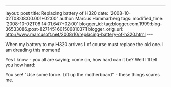 ---
layout: post
title: Replacing battery of H320
date: '2008-10-02T08:08:00.001+02:00'
author: Marcus Hammarberg tags:
modified_time: '2008-10-02T08:14:01.647+02:00'
blogger_id: tag:blogger.com,1999:blog-36533086.post-8271451601506810371
blogger_orig_url: http://www.marcusoft.net/2008/10/replacing-battery-of-h320.html ---

When my battery to my H320 arrives I of course must replace the old one.
I am dreading this moment!

Yes I know - you all are saying; come on, how hard can it be? Well I'll
tell you how hard:

<div
id="scid:5737277B-5D6D-4f48-ABFC-DD9C333F4C5D:d0e0ddff-1afd-44f5-b906-1e7f033296b3"
class="wlWriterSmartContent"
style="padding-right: 0px; display: inline; padding-left: 0px; padding-bottom: 0px; margin: 0px; padding-top: 0px">



</div>

You see! "Use some force. Lift up the motherboard" - these things scares
me.
